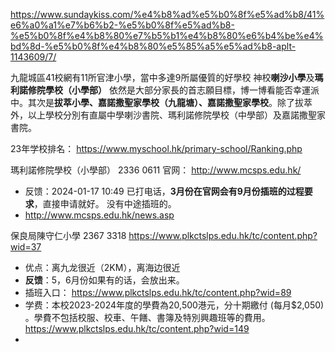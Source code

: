 https://www.sundaykiss.com/%e4%b8%ad%e5%b0%8f%e5%ad%b8/41%e6%a0%a1%e7%b6%b2-%e5%b0%8f%e5%ad%b8-%e5%b0%8f%e4%b8%80%e7%b5%b1%e4%b8%80%e6%b4%be%e4%bd%8d-%e5%b0%8f%e4%b8%80%e5%85%a5%e5%ad%b8-aplt-1143609/7/

九龍城區41校網有11所官津小學，當中多達9所屬優質的好學校
神校**喇沙小學**及**瑪利諾修院學校（小學部）** 依然是大部分家長的首志願目標，博一博看能否幸運派中。其次是**拔萃小學、嘉諾撒聖家學校（九龍塘）、嘉諾撒聖家學校**。除了拔萃外，以上學校分別有直屬中學喇沙書院、瑪利諾修院學校（中學部）及嘉諾撒聖家書院。


23年学校排名： https://www.myschool.hk/primary-school/Ranking.php


瑪利諾修院學校（小學部） 2336 0611   官网： http://www.mcsps.edu.hk/ 
- 反馈：2024-01-17 10:49 已打电话，**3月份在官网会有9月份插班的过程要求**，直接申请就好。 没有中途插班的。
- http://www.mcsps.edu.hk/news.asp

保良局陳守仁小學  2367 3318 https://www.plkctslps.edu.hk/tc/content.php?wid=37
- 优点：离九龙很近（2KM），离海边很近
- **反馈**：5，6月份如果有的话，会放出来。
- 插班入口： https://www.plkctslps.edu.hk/tc/content.php?wid=89
- 学费：本校2023-2024年度的學費為20,500港元，分十期繳付 (每月$2,050) 。學費不包括校服、校車、午饍、書簿及特別興趣班等的費用。  https://www.plkctslps.edu.hk/tc/content.php?wid=149
- 